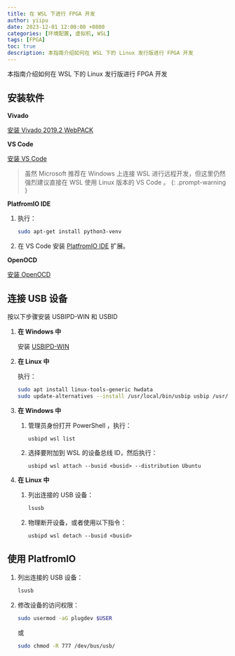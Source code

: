 ```yaml
---
title: 在 WSL 下进行 FPGA 开发
author: yiipu
date: 2023-12-01 12:00:00 +0800
categories: [环境配置, 虚拟机, WSL]
tags: [FPGA]
toc: true
description: 本指南介绍如何在 WSL 下的 Linux 发行版进行 FPGA 开发
---
```


本指南介绍如何在 WSL 下的 Linux 发行版进行 FPGA 开发

## 安装软件

**Vivado**

[安装 Vivado 2019.2 WebPACK](https://gitee.com/foxtrot024/RVfpga_SoC/tree/lab0#1--vivado-%E5%AE%89%E8%A3%85)

**VS Code**

[安装 VS Code](https://code.visualstudio.com/docs/setup/linux)

> 虽然 Microsoft 推荐在 Windows 上连接 WSL 进行远程开发，但这里仍然强烈建议直接在 WSL 使用 Linux 版本的 VS Code 。
{: .prompt-warning }

**PlatfromIO IDE**

1. 执行：
	```bash
	sudo apt-get install python3-venv
	```

2. 在 VS Code 安装 [PlatfromIO IDE](https://docs.platformio.org/en/latest/integration/ide/vscode.html#installation) 扩展。

**OpenOCD**

[安装 OpenOCD](https://gitee.com/foxtrot024/RVfpga_SoC/tree/lab0#4--%E5%AE%89%E8%A3%85openocd)

## 连接 USB 设备

按以下步骤安装 USBIPD-WIN 和 USBID

1. **在 Windows 中**

   安装 [USBIPD-WIN](https://github.com/dorssel/usbipd-win/releases)

2. **在 Linux 中**

   执行：

   ```bash
   sudo apt install linux-tools-generic hwdata
   sudo update-alternatives --install /usr/local/bin/usbip usbip /usr/lib/linux-tools/*-generic/usbip 20
   ```

3. **在 Windows 中**

   1. 管理员身份打开 PowerShell ，执行：
		```shell
		usbipd wsl list
		```

   2. 选择要附加到 WSL 的设备总线 ID，然后执行：
		```shell
		usbipd wsl attach --busid <busid> --distribution Ubuntu
		```

4. **在 Linux 中**

   1. 列出连接的 USB 设备：
		```bash
		lsusb
		```

   2. 物理断开设备，或者使用以下指令：
		```
		usbipd wsl detach --busid <busid>
		```

## 使用 PlatfromIO

1. 列出连接的 USB 设备：
	```bash
	lsusb
	```
	
2. 修改设备的访问权限：
	```bash
	sudo usermod -aG plugdev $USER
	```
	或
	```bash
	sudo chmod -R 777 /dev/bus/usb/
	```